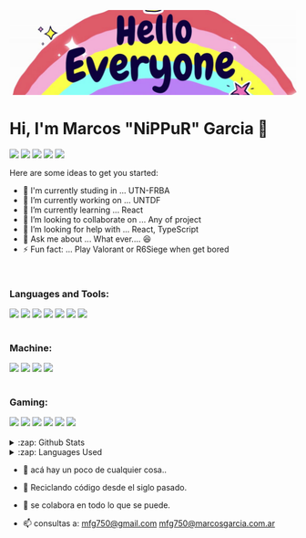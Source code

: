 <p>
  <img src="https://raw.githubusercontent.com/Vivekagent47/Vivekagent47/master/hello.svg">
</p>

# Hi, I'm  Marcos "NiPPuR" Garcia 👋

[<img src="https://img.shields.io/badge/twitter-%231DA1F2.svg?&style=for-the-badge&logo=twitter&logoColor=white">](https://twitter.com/nippur750)
[<img src="https://img.shields.io/badge/linkedin-%230077B5.svg?&style=for-the-badge&logo=linkedin&logoColor=white">](https://www.linkedin.com/in/nippur-marcos-garcia/)
[<img src="https://img.shields.io/badge/instagram-%23E4405F.svg?&style=for-the-badge&logo=instagram&logoColor=white">](https://www.instagram.com/nippur750/)
[<img src="https://img.shields.io/badge/facebook-%231877F2.svg?&style=for-the-badge&logo=facebook&logoColor=white">](https://www.facebook.com/nippur750)
[<img src="https://img.shields.io/badge/Portfolio-%23000000.svg?&style=for-the-badge">](https://github.com/nippur750/nippur750)
<!-- **Vivekagent47/Vivekagent47** is a ✨ _special_ ✨ repository because its `README.md` (this file) appears on your GitHub profile. -->

Here are some ideas to get you started:
- :school: I'm currently studing in ... UTN-FRBA
- 🔭 I’m currently working on ... UNTDF
- 🌱 I’m currently learning ... React
- 👯 I’m looking to collaborate on ... Any of project
- 🤔 I’m looking for help with ... React, TypeScript 
- 💬 Ask me about ... What ever.... :laughing:
- ⚡ Fun fact: ... Play Valorant or R6Siege when get bored
<br/>

### Languages and Tools:
<div display="flex">
  <img src="https://img.shields.io/badge/html5%20-%23E34F26.svg?&style=for-the-badge&logo=html5&logoColor=white">
  <img src="https://img.shields.io/badge/css3%20-%231572B6.svg?&style=for-the-badge&logo=css3&logoColor=white">
  <img src="https://img.shields.io/badge/javascript-%23F7DF1E.svg?&style=for-the-badge&logo=javascript&logoColor=black&labelColor=black">
  <img src="https://img.shields.io/badge/react%20-%2335495e.svg?&style=for-the-badge&logo=react&logoColor=%234FC08D">
  <img src="https://img.shields.io/badge/git%20-%23F05033.svg?&style=for-the-badge&logo=git&logoColor=white"/>
  <img src="https://img.shields.io/badge/github%20-%23121011.svg?&style=for-the-badge&logo=github&logoColor=white"/>
  <img src="https://img.shields.io/badge/figma%20-%23F24E1E.svg?&style=for-the-badge&logo=figma&logoColor=white"/>
</div>
<br/>

### Machine:
<div display="flex">
  <img src="https://img.shields.io/badge/windows-MSI%20GL63%208RC-%23F50F0F.svg?&style=for-the-badge&logo=windows&logoColor=white" />
  <img src="https://img.shields.io/badge/ubuntu-MSI%20GL63%208RC-%23dd4814.svg?&style=for-the-badge&logo=ubuntu&logoColor=white">
  <img src="https://img.shields.io/badge/intel-core%20i5%208th-%230071C5.svg?&style=for-the-badge&logo=intel&logoColor=white" />
  <img src="https://img.shields.io/badge/nvidia-GeForce%20gtx1060-%2376B900.svg?&style=for-the-badge&logo=nvidia&logoColor=white" />
</div>
<br>

### Gaming:
<div display="flex">
  <img src="https://img.shields.io/badge/Steam-%23000000.svg?&style=for-the-badge&logo=steam&logoColor=white" />
  <img src="https://img.shields.io/badge/epic%20games%20-%23000000.svg?&style=for-the-badge&logo=epic%20games&logoColor=white"/>
  <img src="https://img.shields.io/badge/Valorant-%23000000.svg?&style=for-the-badge" />
  <img src="https://img.shields.io/badge/GTA5-%23000000.svg?&style=for-the-badge" />
  <img src="https://img.shields.io/badge/PUBG-%23000000.svg?&style=for-the-badge" />
  <img src="https://img.shields.io/badge/r6%20strike-%23000000.svg?&style=for-the-badge&logo=r6" />
</div>
<br>

<details>
  <summary>:zap: Github Stats</summary>
  <img src="https://github-readme-stats.vercel.app/api?username=nippur750&&show_icons=true&title_color=222222&icon_color=03A87C&text_color=333333&bg_color=ffffff">
</details>

<details>
  <summary>:zap: Languages Used</summary>
  <img src="https://github-readme-stats.vercel.app/api/top-langs/?username=nippur750&layout=compact&bg_color=ffffff&text_color=333333">
</details>


- 👀 acá hay un poco de cualquier cosa..

- 🌱 Reciclando código desde el siglo pasado.

- 💞️ se colabora en todo lo que se puede.

- 📫 consultas a: mfg750@gmail.com mfg750@marcosgarcia.com.ar

<!---
nippur750/nippur750 is a ✨ special ✨ repository because its `README.md` (this file) appears on your GitHub profile.
You can click the Preview link to take a look at your changes.
--->
